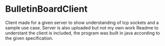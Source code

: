 # BulletinBoardClient
Client made for a given server to show understanding of tcp sockets and a sample use case. Server is also uploaded but not my own work
Readme to understant the client is included, the program was built in java according to the given specification.

